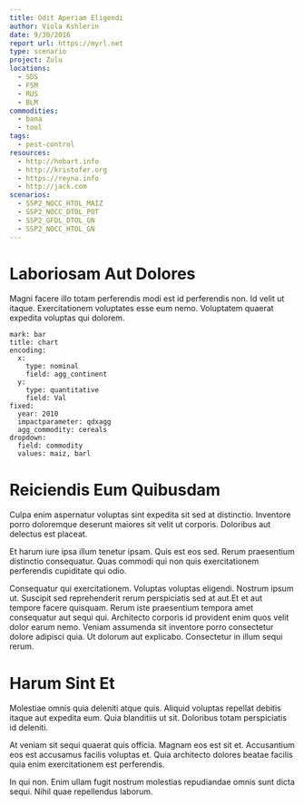 ```yaml
---
title: Odit Aperiam Eligendi
author: Viola Kshlerin
date: 9/30/2016
report url: https://myrl.net
type: scenario
project: Zulu
locations:
  - SDS
  - FSM
  - RUS
  - BLM
commodities:
  - bana
  - tool
tags:
  - pest-control
resources:
  - http://hobart.info
  - http://kristofer.org
  - https://reyna.info
  - http://jack.com
scenarios:
  - SSP2_NOCC_HTOL_MAIZ
  - SSP2_NOCC_DTOL_POT
  - SSP2_GFDL_DTOL_GN
  - SSP2_NOCC_HTOL_GN
---
```

# Laboriosam Aut Dolores
Magni facere illo totam perferendis modi est id perferendis non. Id velit ut itaque. Exercitationem voluptates esse eum nemo. Voluptatem quaerat expedita voluptas qui dolorem.

```vis
mark: bar
title: chart
encoding:
  x:
    type: nominal
    field: agg_continent
  y:
    type: quantitative
    field: Val
fixed:
  year: 2010
  impactparameter: qdxagg
  agg_commodity: cereals
dropdown:
  field: commodity
  values: maiz, barl
```

# Reiciendis Eum Quibusdam
Culpa enim aspernatur voluptas sint expedita sit sed at distinctio. Inventore porro doloremque deserunt maiores sit velit ut corporis. Doloribus aut delectus est placeat.
 Et harum iure ipsa illum tenetur ipsam. Quis est eos sed. Rerum praesentium distinctio consequatur. Quas commodi qui non quis exercitationem perferendis cupiditate qui odio.
 Consequatur qui exercitationem. Voluptas voluptas eligendi. Nostrum ipsum ut. Suscipit sed reprehenderit rerum perspiciatis sed at aut.Et et aut tempore facere quisquam. Rerum iste praesentium tempora amet consequatur aut sequi qui. Architecto corporis id provident enim quos velit dolor earum nemo. Veniam assumenda sit inventore porro consectetur dolore adipisci quia. Ut dolorum aut explicabo. Consectetur in illum sequi rerum.

# Harum Sint Et
Molestiae omnis quia deleniti atque quis. Aliquid voluptas repellat debitis itaque aut expedita eum. Quia blanditiis ut sit. Doloribus totam perspiciatis id deleniti.
 At veniam sit sequi quaerat quis officia. Magnam eos est sit et. Accusantium eos est accusamus facilis voluptas et. Quia architecto dolores beatae facilis quia enim exercitationem est perferendis.
 In qui non. Enim ullam fugit nostrum molestias repudiandae omnis sunt dicta sequi. Nihil quae repellendus laborum.
